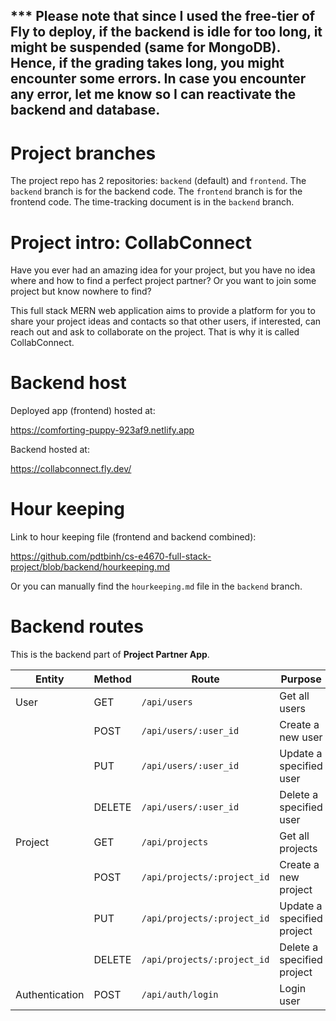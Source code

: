 ## *** Please note that since I used the free-tier of Fly to deploy, if the backend is idle for too long, it might be suspended (same for MongoDB). Hence, if the grading takes long, you might encounter some errors. In case you encounter any error, let me know so I can reactivate the backend and database.

# Project branches

The project repo has 2 repositories: `backend` (default) and `frontend`. The `backend` branch is for the backend code. The `frontend` branch is for the frontend code. The time-tracking document is in the `backend` branch.

# Project intro: CollabConnect

Have you ever had an amazing idea for your project, but you have no idea where and how to find a perfect project partner? Or you want to join some project but know nowhere to find?

This full stack MERN web application aims to provide a platform for you to share your project ideas and contacts so that other users, if interested, can reach out and ask to collaborate on the project. That is why it is called CollabConnect.

# Backend host

Deployed app (frontend) hosted at:

https://comforting-puppy-923af9.netlify.app

Backend hosted at:

https://collabconnect.fly.dev/

# Hour keeping

Link to hour keeping file (frontend and backend combined):

https://github.com/pdtbinh/cs-e4670-full-stack-project/blob/backend/hourkeeping.md

Or you can manually find the `hourkeeping.md` file in the `backend` branch.

# Backend routes

This is the backend part of <b>Project Partner App</b>.

|Entity|Method|Route|Purpose|
|-|-|-|-|
|User|GET|`/api/users`|Get all users|
||POST|`/api/users/:user_id`|Create a new user|
||PUT|`/api/users/:user_id`|Update a specified user|
||DELETE|`/api/users/:user_id`|Delete a specified user|
|Project|GET|`/api/projects`|Get all projects|
||POST|`/api/projects/:project_id`|Create a new project|
||PUT|`/api/projects/:project_id`|Update a specified project|
||DELETE|`/api/projects/:project_id`|Delete a specified project|
|Authentication|POST|`/api/auth/login`|Login user|
